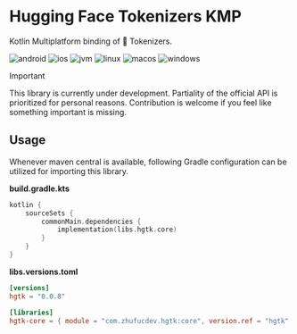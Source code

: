 # Hugging Face Tokenizers KMP

Kotlin Multiplatform binding of 🤗 Tokenizers.

![android](https://camo.githubusercontent.com/6d3fa15a839b018358f823f7439bedd68ac5d97120a9f581e746d8a81e43ba86/687474703a2f2f696d672e736869656c64732e696f2f62616467652f2d616e64726f69642d3645444238442e7376673f7374796c653d666c6174)
![ios](https://camo.githubusercontent.com/84f060f08f4b60116d3f2740fa7fc7127fa990a9dc4c200aea08a5963d97b94f/687474703a2f2f696d672e736869656c64732e696f2f62616467652f2d696f732d4344434443442e7376673f7374796c653d666c6174)
![jvm](https://camo.githubusercontent.com/48140edbc0bf4c032d4776ec8ea77d25b7970d3611a36a9926488205eeffda45/687474703a2f2f696d672e736869656c64732e696f2f62616467652f2d6a766d2d4442343133442e7376673f7374796c653d666c6174)
![linux](https://camo.githubusercontent.com/c2b504b566c86ee9076173e463766aac0fb1bab07a0c7f1aad6f2edc57027fdc/687474703a2f2f696d672e736869656c64732e696f2f62616467652f2d6c696e75782d3244334636432e7376673f7374796c653d666c6174)
![macos](https://camo.githubusercontent.com/9fe6c59ec72739ee7041ec5808fe8a48b538cc18c3fa7906c8b54205c966f3ea/687474703a2f2f696d672e736869656c64732e696f2f62616467652f2d6d61636f732d3131313131312e7376673f7374796c653d666c6174)
![windows](https://camo.githubusercontent.com/7981e11c5f07de2906c827d4d659894344ca6d3e0fd911c958cd607c40c02772/687474703a2f2f696d672e736869656c64732e696f2f62616467652f2d77696e646f77732d3444373643442e7376673f7374796c653d666c6174)

> [!IMPORTANT]
> This library is currently under development.
> Partiality of the official API is prioritized for personal reasons.
> Contribution is welcome if you feel like something important is missing.

## Usage

Whenever maven central is available, following Gradle configuration
can be utilized for importing this library.

**build.gradle.kts**
```kotlin
kotlin {
    sourceSets {
        commonMain.dependencies {
            implementation(libs.hgtk.core)
        }
    }
}
```

**libs.versions.toml**
```toml
[versions]
hgtk = "0.0.8"

[libraries]
hgtk-core = { module = "com.zhufucdev.hgtk:core", version.ref = "hgtk" }
```
